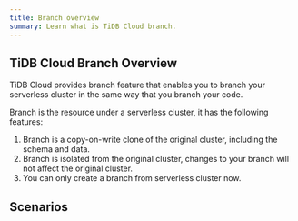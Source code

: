 ```yaml
---
title: Branch overview
summary: Learn what is TiDB Cloud branch.
---
```


## TiDB Cloud Branch Overview

TiDB Cloud provides branch feature that enables you to branch your serverless cluster in the same way that you branch your code.

Branch is the resource under a serverless cluster, it has the following features:

1. Branch is a copy-on-write clone of the original cluster, including the schema and data.
2. Branch is isolated from the original cluster, changes to your branch will not affect the original cluster.
3. You can only create a branch from serverless cluster now.

## Scenarios





